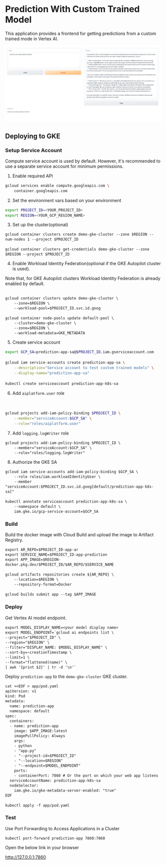 # Prediction With Custom Trained Model

This application provides a frontend for getting predictions from a custom
trained mode in Vertex AI.

![LLM Text demo](images/fe.png)

## Deploying to GKE

### Setup Service Account

Compute service account is used by default. However, it's recommended to
use a separate service account for minimum permissions.

1. Enable required API

```bash
gcloud services enable compute.googleapis.com \
    container.googleapis.com
```

2. Set the environment vars based on your environment

```bash
export PROJECT_ID=<YOUR_PROJECT_ID>
export REGION=<YOUR_GCP_REGION_NAME>
```

3. Set up the cluster(optional)

```shell
gcloud container clusters create demo-gke-cluster --zone $REGION --num-nodes 1 --project $PROJECT_ID

gcloud container clusters get-credentials demo-gke-cluster --zone $REGION --project $PROJECT_ID
```

4. Enable Workload Identity Federation(optional if the GKE Autopilot cluster is used).

Note that, for GKE Autopilot clusters Workload Identity Federation is already enabled by default.

```shell

gcloud container clusters update demo-gke-cluster \
    --zone=$REGION \
    --workload-pool=$PROJECT_ID.svc.id.goog

gcloud container node-pools update default-pool \
    --cluster=demo-gke-cluster \
    --zone=$REGION \
    --workload-metadata=GKE_METADATA
```

5. Create service account

```bash
export GCP_SA=prediction-app-sa@$PROJECT_ID.iam.gserviceaccount.com

gcloud iam service-accounts create prediction-app-sa \
    --description="Service account to test custom trained models" \
    --display-name="prediction-app-sa"
    
kubectl create serviceaccount prediction-app-k8s-sa

```

6. Add `aiplatform.user` role

```bash


gcloud projects add-iam-policy-binding $PROJECT_ID \
    --member="serviceAccount:$GCP_SA" \
    --role="roles/aiplatform.user"
```

7. Add `logging.logWriter` role

```shell
gcloud projects add-iam-policy-binding $PROJECT_ID \
    --member="serviceAccount:$GCP_SA" \
    --role="roles/logging.logWriter"
```

8. Authorize the GKE SA

```shell
gcloud iam service-accounts add-iam-policy-binding $GCP_SA \
    --role roles/iam.workloadIdentityUser \
    --member "serviceAccount:$PROJECT_ID.svc.id.goog[default/prediction-app-k8s-sa]"

kubectl annotate serviceaccount prediction-app-k8s-sa \
    --namespace default \
    iam.gke.io/gcp-service-account=$GCP_SA
```

### Build

Build the docker image with Cloud Build and upload the image to Artifact
Registry.

```shell
export AR_REPO=$PROJECT_ID-app-ar
export SERVICE_NAME=$PROJECT_ID-app-prediction
export APP_IMAGE=$REGION-docker.pkg.dev/$PROJECT_ID/$AR_REPO/$SERVICE_NAME

gcloud artifacts repositories create ${AR_REPO} \
    --location=$REGION \
    --repository-format=Docker

gcloud builds submit app --tag $APP_IMAGE
```

### Deploy

Get Vertex AI model endpoint.

```shell
export MODEL_DISPLAY_NAME=<your model display name>
export MODEL_ENDPOINT=`gcloud ai endpoints list \
--project="$PROJECT_ID" \
--region="$REGION" \
--filter="DISPLAY_NAME: $MODEL_DISPLAY_NAME" \
--sort-by=~creationTimestamp \
--limit=1 \
--format="flattened(name)" \
| awk '{print $2}' | tr -d '\n'`
```

Deploy `prediction-app` to the `demo-gke-cluster` GKE cluster.

```shell
cat <<EOF > app/pod.yaml 
apiVersion: v1
kind: Pod
metadata:
  name: prediction-app
  namespace: default
spec:
  containers:
  - name: prediction-app
    image: $APP_IMAGE:latest
    imagePullPolicy: Always
    args:
    - python
    - "app.py"
    - "--project-id=$PROJECT_ID"
    - "--location=$REGION"
    - "--endpoint=$MODEL_ENDPOINT"
    ports:
    - containerPort: 7860 # Or the port on which your web app listens
  serviceAccountName: prediction-app-k8s-sa
  nodeSelector:
    iam.gke.io/gke-metadata-server-enabled: "true"
EOF

kubectl apply -f app/pod.yaml
```

### Test

Use Port Forwarding to Access Applications in a Cluster

```shell
kubectl port-forward prediction-app 7860:7860
```

Open the below link in your browser

http://127.0.0.1:7860
